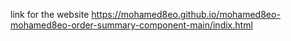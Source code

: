 link for the website
https://mohamed8eo.github.io/mohamed8eo-mohamed8eo-order-summary-component-main/indix.html
